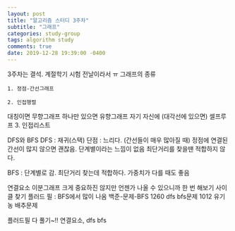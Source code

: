 ```yaml
---
layout: post
title: "알고리즘 스터디 3주차"
subtitle: "그래프"
categories: study-group
tags: algorithm study  
comments: true
date: 2019-12-28 19:39:00 -0400
---
```

3주차는 결석. 계절학기 시험 전날이라서 ㅠ
그래프의 종류

	1. 정점-간선그래프

	2. 인접행렬
대칭이면 무향그래프
하나만 있으면 유향그래프
자기 자신에 (대각선에 있으면) 셀프루프
	3. 인접리스트


DFS와 BFS
DFS : 재귀(스택) 
단점 : 느리다. (간선들이 매우 많아질 때)
정점에 연결된 간선이 많지 않으면 괜찮음.
단계별이라는 느낌이 없음
최단거리를 찾을땐 적합하지 않다.


BFS : 단계별로 감. 최단거리 찾는데 적합하다.
가중치가 다를 때도 좋음


연결요소
이분그래프 크게 중요하진 않지만 언젠가 나올 수 있으니까 한 번 해보기
사이클 찾기
플러드 필 : BFS에서 많이 나옴
백준-문제-BFS
1260 dfs bfs문제
1012 유기농 배추문제

플러드필 다 풀기~!! 연결요소, dfs bfs 

